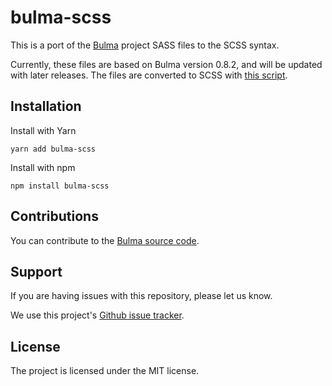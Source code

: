 # bulma-scss

This is a port of the [Bulma](https://bulma.io/) project SASS files to the
SCSS syntax.

Currently, these files are based on Bulma version 0.8.2, and will be updated
with later releases. The files are converted to SCSS with
[this script](https://gist.github.com/j1mc/ff1ff83e277b1e221761fc0c0ee3b164).

## Installation

Install with Yarn
```
yarn add bulma-scss
```

Install with npm
```
npm install bulma-scss
```

## Contributions

You can contribute to the [Bulma source code](https://github.com/jgthms/bulma).

## Support

If you are having issues with this repository, please let us know.

We use this project's [Github issue tracker](https://github.com/j1mc/bulma-scss/issues).

## License

The project is licensed under the MIT license.

